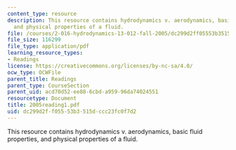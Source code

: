 ```yaml
---
content_type: resource
description: This resource contains hydrodynamics v. aerodynamics, basic fluid properties,
  and physical properties of a fluid.
file: /courses/2-016-hydrodynamics-13-012-fall-2005/dc299d2ff05553b3515dccc23fc0f7d2_2005reading1.pdf
file_size: 116299
file_type: application/pdf
learning_resource_types:
- Readings
license: https://creativecommons.org/licenses/by-nc-sa/4.0/
ocw_type: OCWFile
parent_title: Readings
parent_type: CourseSection
parent_uid: acd70d52-ee88-6cbd-a959-96da74024551
resourcetype: Document
title: 2005reading1.pdf
uid: dc299d2f-f055-53b3-515d-ccc23fc0f7d2
---
```

This resource contains hydrodynamics v. aerodynamics, basic fluid properties, and physical properties of a fluid.
